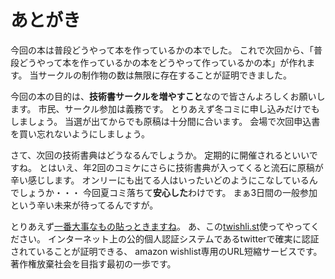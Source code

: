 # あとがき

今回の本は普段どうやって本を作っているかの本でした。
これで次回から、「普段どうやって本を作っているかの本をどうやって作っているかの本」が作れます。
当サークルの制作物の数は無限に存在することが証明できました。

今回の本の目的は、**技術書サークルを増やすこと**なので皆さんよろしくお願いします。
市民、サークル参加は義務です。
とりあえず冬コミに申し込みだけでもしましょう。
当選が出てからでも原稿は十分間に合います。
会場で次回申込書を買い忘れないようにしましょう。

さて、次回の技術書典はどうなるんでしょうか。
定期的に開催されるといいですね。
とはいえ、年2回のコミケにさらに技術書典が入ってくると流石に原稿が辛い感じします。
オンリーにも出てる人はいったいどのようにこなしているんでしょうか・・・
今回夏コミ落ちて**安心した**わけです。
まぁ3日間の一般参加という辛い未来が待ってるんですが。


とりあえず[一番大事なもの貼っときますね](https://twishli.st/masarakki)。
あ、この[twishli.st](https://twishli.st)使ってやってください。
インターネット上の公的個人認証システムであるtwitterで確実に認証されていることが証明できる、
amazon wishlist専用のURL短縮サービスです。
著作権放棄社会を目指す最初の一歩です。
